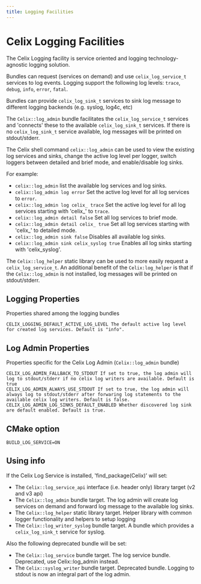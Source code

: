 ```yaml
---
title: Logging Facilities
---
```


# Celix Logging Facilities

The Celix Logging facility is service oriented and logging technology-agnostic logging solution.

Bundles can request (services on demand) and use `celix_log_service_t` services to log events.
Logging support the following log levels: `trace`, `debug`, `info`, `error`, `fatal`. 

Bundles can provide `celix_log_sink_t` services to sink log message to different logging backends (e.g. syslog, log4c, etc)

The `Celix::log_admin` bundle facilitates the `celix_log_service_t` services and 'connects' these to the available 
`celix_log_sink_t` services. If there is no `celix_log_sink_t` service available, log messages will be
printed on stdout/stderr.

The Celix shell command `celix::log_admin` can be used to view the existing log services and sinks,
change the active log level per logger, switch loggers between detailed and brief mode, and enable/disable log sinks.

For example:
- `celix::log_admin` list the available log services and log sinks.
- `celix::log_admin log error` Set the active log level for all log services to `error`.
- `celix::log_admin log celix_ trace` Set the active log level for all log services starting with 'celix_' to `trace`.
- `celix::log_admin detail false` Set all log services to brief mode.
- `celix::log_admin detail celix_ true` Set all log services starting with 'celix_' to detailed mode.
- `celix::log_admin sink false` Disables all available log sinks.
- `celix::log_admin sink celix_syslog true` Enables all log sinks starting with 'celix_syslog'.

The `Celix::log_helper` static library can be used to more easily request a `celix_log_service_t`. 
An additional benefit of the `Celix:log_helper` is that if the `Celix::log_admin` is not installed, 
log messages will be printed on stdout/stderr.


## Logging Properties
Properties shared among the logging bundles

    CELIX_LOGGING_DEFAULT_ACTIVE_LOG_LEVEL The default active log level for created log services. Default is "info".

## Log Admin Properties
Properties specific for the Celix Log Admin (`Celix::log_admin` bundle)

    CELIX_LOG_ADMIN_FALLBACK_TO_STDOUT If set to true, the log admin will log to stdout/stderr if no celix log writers are available. Default is true
    CELIX_LOG_ADMIN_ALWAYS_USE_STDOUT If set to true, the log admin will always log to stdout/stderr after forwaring log statements to the available celix log writers. Default is false.
    CELIX_LOG_ADMIN_LOG_SINKS_DEFAULT_ENABLED Whether discovered log sink are default enabled. Default is true.
    
## CMake option
    BUILD_LOG_SERVICE=ON

## Using info

If the Celix Log Service is installed, 'find_package(Celix)' will set:
 - The `Celix::log_service_api` interface (i.e. header only) library target (v2 and v3 api)
 - The `Celix::log_admin` bundle target. The log admin will create log services on demand and forward log message to the available log sinks. 
 - The `Celix::log_helper` static library target. Helper library with common logger functionality and helpers to setup logging
 - The `Celix::log_writer_syslog` bundle target. A bundle which provides a `celix_log_sink_t` service for syslog.
 
Also the following deprecated bundle will be set:
 - The `Celix::log_service` bundle target. The log service bundle. Deprecated, use Celix::log_admin instead.
 - The `Celix::syslog_writer` bundle target. Deprecated bundle. Logging to stdout is now an integral part of the log admin.